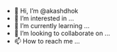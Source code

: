 - 👋 Hi, I’m @akashdhok
- 👀 I’m interested in ...
- 🌱 I’m currently learning ...
- 💞️ I’m looking to collaborate on ...
- 📫 How to reach me ...

<!---
akashdhok/akashdhok is a ✨ special ✨ repository because its `README.md` (this file) appears on your GitHub profile.
You can click the Preview link to take a look at your changes.
--->
